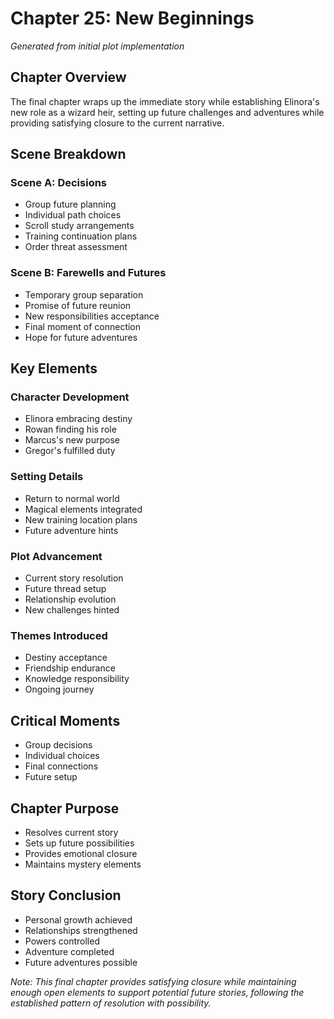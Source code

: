 # Chapter 25: New Beginnings
*Generated from initial plot implementation*

## Chapter Overview
The final chapter wraps up the immediate story while establishing Elinora's new role as a wizard heir, setting up future challenges and adventures while providing satisfying closure to the current narrative.

## Scene Breakdown

### Scene A: Decisions
- Group future planning
- Individual path choices
- Scroll study arrangements
- Training continuation plans
- Order threat assessment

### Scene B: Farewells and Futures
- Temporary group separation
- Promise of future reunion
- New responsibilities acceptance
- Final moment of connection
- Hope for future adventures

## Key Elements

### Character Development
- Elinora embracing destiny
- Rowan finding his role
- Marcus's new purpose
- Gregor's fulfilled duty

### Setting Details
- Return to normal world
- Magical elements integrated
- New training location plans
- Future adventure hints

### Plot Advancement
- Current story resolution
- Future thread setup
- Relationship evolution
- New challenges hinted

### Themes Introduced
- Destiny acceptance
- Friendship endurance
- Knowledge responsibility
- Ongoing journey

## Critical Moments
- Group decisions
- Individual choices
- Final connections
- Future setup

## Chapter Purpose
- Resolves current story
- Sets up future possibilities
- Provides emotional closure
- Maintains mystery elements

## Story Conclusion
- Personal growth achieved
- Relationships strengthened
- Powers controlled
- Adventure completed
- Future adventures possible

*Note: This final chapter provides satisfying closure while maintaining enough open elements to support potential future stories, following the established pattern of resolution with possibility.*
